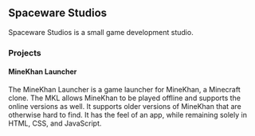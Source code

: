 <h2>Spaceware Studios</h2>
<p>Spaceware Studios is a small game development studio.</p>
<h3>Projects</h3>
<h4>MineKhan Launcher</h4>
<p>The MineKhan Launcher is a game launcher for MineKhan, a Minecraft clone. The MKL allows MineKhan to be played offline and supports the online versions as well. It supports older versions of MineKhan that are otherwise hard to find. It has the feel of an app, while remaining solely in HTML, CSS, and JavaScript.</p>
